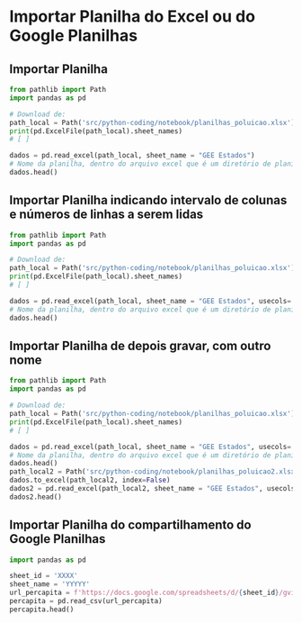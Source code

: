# Importar Planilha do Excel ou do Google Planilhas

## Importar Planilha
```python
from pathlib import Path
import pandas as pd

# Download de:
path_local = Path('src/python-coding/notebook/planilhas_poluicao.xlsx').absolute()
print(pd.ExcelFile(path_local).sheet_names)
# [ ]

dados = pd.read_excel(path_local, sheet_name = "GEE Estados")
# Nome da planilha, dentro do arquivo excel que é um diretório de planilhas
dados.head()
```  

## Importar Planilha indicando intervalo de colunas e números de linhas a serem lidas
```python
from pathlib import Path
import pandas as pd

# Download de:
path_local = Path('src/python-coding/notebook/planilhas_poluicao.xlsx').absolute()
print(pd.ExcelFile(path_local).sheet_names)
# [ ]

dados = pd.read_excel(path_local, sheet_name = "GEE Estados", usecols='A:D', nrows=10)
# Nome da planilha, dentro do arquivo excel que é um diretório de planilhas
dados.head()
```  

## Importar Planilha de depois gravar, com outro nome
```python
from pathlib import Path
import pandas as pd

# Download de:
path_local = Path('src/python-coding/notebook/planilhas_poluicao.xlsx').absolute()
print(pd.ExcelFile(path_local).sheet_names)
# [ ]

dados = pd.read_excel(path_local, sheet_name = "GEE Estados", usecols='A:D', nrows=10)
# Nome da planilha, dentro do arquivo excel que é um diretório de planilhas
dados.head()
path_local2 = Path('src/python-coding/notebook/planilhas_poluicao2.xlsx').absolute()
dados.to_excel(path_local2, index=False)
dados2 = pd.read_excel(path_local2, sheet_name = "GEE Estados", usecols='A:D', nrows=10)
dados2.head()
```  

## Importar Planilha do compartilhamento do Google Planilhas
```python
import pandas as pd

sheet_id = 'XXXX'
sheet_name = 'YYYYY'
url_percapita = f'https://docs.google.com/spreadsheets/d/{sheet_id}/gviz/tq?tqx=out:csv&sheet={sheet_name}'
percapita = pd.read_csv(url_percapita)
percapita.head()
```  